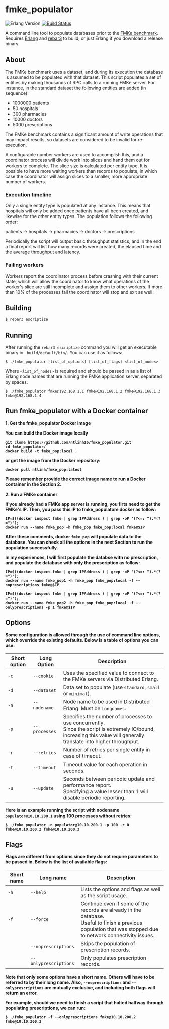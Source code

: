 # fmke_populator
![Erlang Version](https://img.shields.io/badge/Erlang%2FOTP-21-brightgreen.svg)
[![Build Status](https://travis-ci.org/goncalotomas/fmke_populator.svg?branch=master)](https://travis-ci.org/goncalotomas/fmke_populator)

A command line tool to populate databases prior to the [FMKe benchmark][3]. Requires [Erlang][1] and [rebar3][2] to build, or just Erlang if you download a release binary.

## About

The FMKe benchmark uses a dataset, and during its execution the database is assumed to be populated with that dataset. This script populates a set of entities by making thousands of RPC calls to a running FMKe server. For instance, in the standard dataset the following entities are added (in sequence):

* 1000000 patients
* 50 hospitals
* 300 pharmacies
* 10000 doctors
* 5000 prescriptions

The FMKe benchmark contains a significant amount of write operations that may impact results, so datasets are considered to be invalid for re-execution.

A configurable number workers are used to accomplish this, and a coordinator process will divide work into slices and hand them out for workers to complete. The slice size is calculated per entity type. It is possible to have more waiting workers than records to populate, in which case the coordinator will assign slices to a smaller, more appropriate number of workers.

### Execution timeline
Only a single entity type is populated at any instance. This means that hospitals will only be added once patients have all been created, and likewise for the other entity types. The population follows the following order:

patients → hospitals → pharmacies → doctors → prescriptions

Periodically the script will output basic throughput statistics, and in the end a final report will list how many records were created, the elapsed time and the average throughput and latency.

### Failing workers

Workers report the coordinator process before crashing with their current state, which will allow the coordinator to know what operations of the worker's slice are still incomplete and assign them to other workers. If more than 10% of the processes fail the coordinator will stop and exit as well.

## Building

    $ rebar3 escriptize

## Running

After running the `rebar3 escriptize` command you will get an executable binary in `_build/default/bin/`. You can use it as follows:

    $ ./fmke_populator [list_of_options] [list_of_flags] <list_of_nodes>

Where `<list_of_nodes>` is required and should be passed in as a list of Erlang node names that are running the FMKe application server, separated by spaces.

    $ ./fmke_populator fmke@192.168.1.1 fmke@192.168.1.2 fmke@192.168.1.3 fmke@192.168.1.4


## Run fmke_populator with a Docker container
<b>1. Get the fmke_populator Docker image

You can build the Docker image locally
```
git clone https://github.com/ntlinh16/fmke_populator.git
cd fmke_populator/
docker build -t fmke_pop:local .
```
or get the image from the Docker repository:

```
docker pull ntlinh/fmke_pop:latest
```

Please remember provide the correct image name to run a Docker container in the Section 2.

<b>2. Run a FMKe container

If you already had a FMKe app server is running, you firts need to get the FMKe's IP. Then, you pass this IP to fmke_populatore docker as follow:

```
IP=$((docker inspect fmke | grep IPAddress ) | grep -oP '(?<=: ").*(?=")');
docker run --name fmke_pop -h fmke_pop fmke_pop:local fmke@$IP
```
After these comments, docker `fmke_pop` will populate data to the database. You can check all the options in the next Section to run the population successfully.

In my experiences, I will first populate the databse with no prescription, and populate the database with only the prescription as follow:

```
IP=$((docker inspect fmke | grep IPAddress ) | grep -oP '(?<=: ").*(?=")');
docker run --name fmke_pop1 -h fmke_pop fmke_pop:local -f --noprescriptions fmke@$IP
```

```
IP=$((docker inspect fmke | grep IPAddress ) | grep -oP '(?<=: ").*(?=")');
docker run --name fmke_pop2 -h fmke_pop fmke_pop:local -f --onlyprescriptions -p 1 fmke@$IP
```

## Options

Some configuration is allowed through the use of command line options, which override the existing defaults. Below is a table of options you can use:

| Short option | Long Option | Description |
| --- | --- | --- |
| `-c` | `--cookie` | Uses the specified value to connect to the FMKe servers via Distributed Erlang. |
| `-d` | `--dataset` | Data set to populate (use `standard`, `small` or `minimal`). |
| `-n` | `--nodename` | Node name to be used in Distributed Erlang. Must be `longnames`. |
| `-p` | `--processes` | Specifies the number of processes to use concurrently.<br>Since the script is extremely IO/bound, increasing this value will generally translate into higher throughput. |
| `-r` | `--retries` | Number of retries per single entity in case of timeout. |
| `-t` | `--timeout` | Timeout value for each operation in seconds. |
| `-u` | `--update` | Seconds between periodic update and performance report.<br>Specifying a value lesser than 1 will disable periodic reporting. |

Here is an example running the script with nodename `populator@10.10.200.1` using 100 processes without retries:

    $ ./fmke_populator -n populator@10.10.200.1 -p 100 -r 0 fmke@10.10.200.2 fmke@10.10.200.3

## Flags
Flags are different from options since they do not require parameters to be passed in. Below is the list of available flags:

| Short name | Long name | Description |
| --- | --- | --- |
| `-h` | `--help` | Lists the options and flags as well as the script usage. |
| `-f` | `--force` | Continue even if some of the records are already in the database.<br>Useful to finish a previous population that was stopped due to network connectivity issues. |
|  | `--noprescriptions` | Skips the population of prescription records. |
|  | `--onlyprescriptions` | Only populates prescription records. |

Note that only some options have a short name. Others will have to be referred to by their long name. Also, `--noprescriptions` and `--onlyprescriptions` are mutually exclusive, and including both flags will return an error.

For example, should we need to finish a script that halted halfway through populating prescriptions, we can run:

    $ ./fmke_populator -f --onlyprescriptions fmke@10.10.200.2 fmke@10.10.200.3



[1]: http://www.erlang.org/downloads
[2]: http://www.rebar3.org/
[3]: https://github.com/goncalotomas/FMKe
